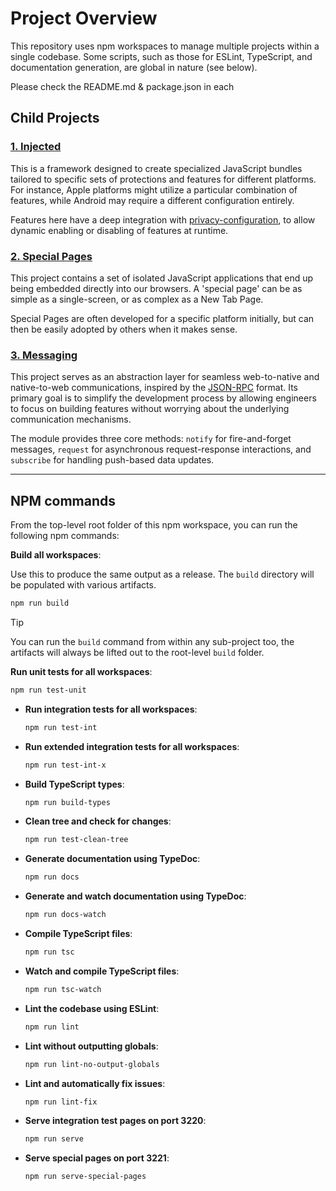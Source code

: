 # Project Overview

This repository uses npm workspaces to manage multiple projects within a single codebase. Some scripts, such as those
for ESLint, TypeScript, and documentation generation, are global in nature (see below).

Please check the README.md & package.json in each

## Child Projects

### [1. Injected](./injected)

This is a framework designed to create specialized JavaScript bundles tailored to specific sets of
protections and features for different platforms. For instance, Apple platforms might utilize
a particular combination of features, while Android may require a different configuration entirely.

Features here have a deep integration with [privacy-configuration](https://github.com/duckduckgo/privacy-configuration),
to allow dynamic enabling or disabling of features at runtime.

### [2. Special Pages](./special-pages)

This project contains a set of isolated JavaScript applications that end up being embedded directly into
our browsers. A 'special page' can be as simple as a single-screen, or as complex as a New Tab Page.

Special Pages are often developed for a specific platform initially, but can then be easily adopted
by others when it makes sense.

### [3. Messaging](./messaging)

This project serves as an abstraction layer for seamless web-to-native and native-to-web
communications, inspired by the [JSON-RPC](https://www.jsonrpc.org/specification) format.
Its primary goal is to simplify the development process by allowing engineers to focus on building
features without worrying about the underlying communication mechanisms.

The module provides three core methods: `notify` for fire-and-forget messages, `request` for asynchronous request-response
interactions, and `subscribe` for handling push-based data updates.

---

## NPM commands

From the top-level root folder of this npm workspace, you can run the following npm commands:

**Build all workspaces**:

Use this to produce the same output as a release. The `build` directory will be populated with
various artifacts.

  ```sh
  npm run build
  ```

> [!TIP]
> You can run the `build` command from within any sub-project too, the artifacts will always be
> lifted out to the root-level `build` folder.

**Run unit tests for all workspaces**:
  ```sh
  npm run test-unit
  ```

- **Run integration tests for all workspaces**:
  ```sh
  npm run test-int
  ```

- **Run extended integration tests for all workspaces**:
  ```sh
  npm run test-int-x
  ```

- **Build TypeScript types**:
  ```sh
  npm run build-types
  ```

- **Clean tree and check for changes**:
  ```sh
  npm run test-clean-tree
  ```

- **Generate documentation using TypeDoc**:
  ```sh
  npm run docs
  ```

- **Generate and watch documentation using TypeDoc**:
  ```sh
  npm run docs-watch
  ```

- **Compile TypeScript files**:
  ```sh
  npm run tsc
  ```

- **Watch and compile TypeScript files**:
  ```sh
  npm run tsc-watch
  ```

- **Lint the codebase using ESLint**:
  ```sh
  npm run lint
  ```

- **Lint without outputting globals**:
  ```sh
  npm run lint-no-output-globals
  ```

- **Lint and automatically fix issues**:
  ```sh
  npm run lint-fix
  ```

- **Serve integration test pages on port 3220**:
  ```sh
  npm run serve
  ```

- **Serve special pages on port 3221**:
  ```sh
  npm run serve-special-pages
  ```
